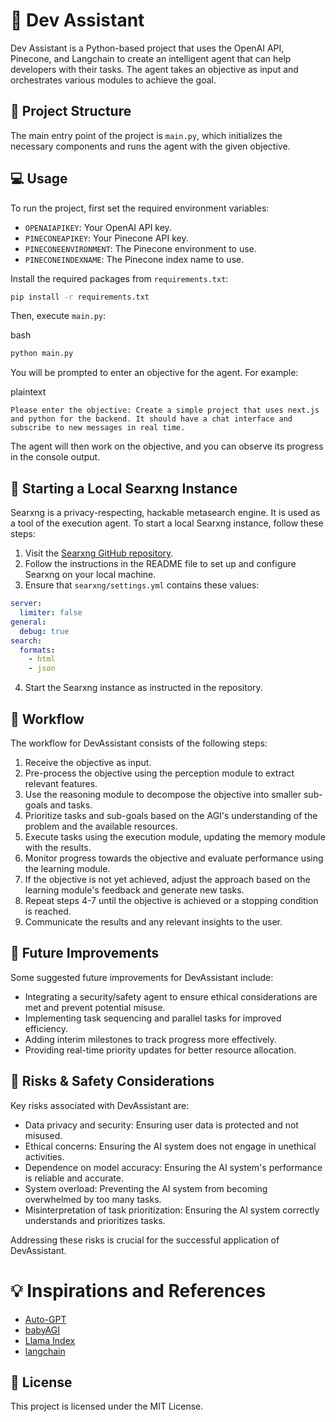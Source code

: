 # 🤖 Dev Assistant

Dev Assistant is a Python-based project that uses the OpenAI API, Pinecone, and Langchain to create an intelligent agent that can help developers with their tasks. The agent takes an objective as input and orchestrates various modules to achieve the goal.

## 📁 Project Structure

The main entry point of the project is `main.py`, which initializes the necessary components and runs the agent with the given objective.

## 💻 Usage

To run the project, first set the required environment variables:

- `OPENAIAPIKEY`: Your OpenAI API key.
- `PINECONEAPIKEY`: Your Pinecone API key.
- `PINECONEENVIRONMENT`: The Pinecone environment to use.
- `PINECONEINDEXNAME`: The Pinecone index name to use.

Install the required packages from `requirements.txt`:
```bash
pip install -r requirements.txt
```

Then, execute `main.py`:

bash

```bash
python main.py
```

You will be prompted to enter an objective for the agent. For example:

plaintext

```plaintext
Please enter the objective: Create a simple project that uses next.js and python for the backend. It should have a chat interface and subscribe to new messages in real time.
```

The agent will then work on the objective, and you can observe its progress in the console output.

## 🌟 Starting a Local Searxng Instance

Searxng is a privacy-respecting, hackable metasearch engine. It is used as a tool of the execution agent. To start a local Searxng instance, follow these steps:

1.  Visit the [Searxng GitHub repository](https://github.com/searxng/searxng).
2.  Follow the instructions in the README file to set up and configure Searxng on your local machine.
3.  Ensure that `searxng/settings.yml` contains these values:

```yaml
server:
  limiter: false
general:
  debug: true
search:
  formats:
    - html
    - json
```
4.  Start the Searxng instance as instructed in the repository.

## 🔄 Workflow

The workflow for DevAssistant consists of the following steps:

1.  Receive the objective as input.
2.  Pre-process the objective using the perception module to extract relevant features.
3.  Use the reasoning module to decompose the objective into smaller sub-goals and tasks.
4.  Prioritize tasks and sub-goals based on the AGI's understanding of the problem and the available resources.
5.  Execute tasks using the execution module, updating the memory module with the results.
6.  Monitor progress towards the objective and evaluate performance using the learning module.
7.  If the objective is not yet achieved, adjust the approach based on the learning module's feedback and generate new tasks.
8.  Repeat steps 4-7 until the objective is achieved or a stopping condition is reached.
9.  Communicate the results and any relevant insights to the user.

🔮 Future Improvements
----------------------

Some suggested future improvements for DevAssistant include:

*   Integrating a security/safety agent to ensure ethical considerations are met and prevent potential misuse.
*   Implementing task sequencing and parallel tasks for improved efficiency.
*   Adding interim milestones to track progress more effectively.
*   Providing real-time priority updates for better resource allocation.

🚧 Risks & Safety Considerations
--------------------------------

Key risks associated with DevAssistant are:

- Data privacy and security: Ensuring user data is protected and not misused.
- Ethical concerns: Ensuring the AI system does not engage in unethical activities.
- Dependence on model accuracy: Ensuring the AI system's performance is reliable and accurate.
- System overload: Preventing the AI system from becoming overwhelmed by too many tasks. ️
- Misinterpretation of task prioritization: Ensuring the AI system correctly understands and prioritizes tasks.

Addressing these risks is crucial for the successful application of DevAssistant.

# 💡 Inspirations and References

- [Auto-GPT](https://github.com/Torantulino/Auto-GPT)
- [babyAGI](https://github.com/yoheinakajima/babyagi)
- [Llama Index](https://github.com/jerryjliu/llama_index)
- [langchain](https://github.com/hwchase17/langchain)

## 📄 License

This project is licensed under the MIT License.
